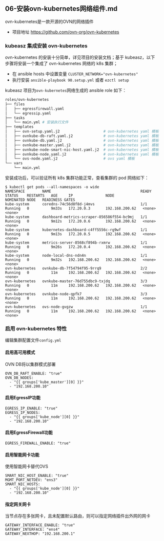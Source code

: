 ## 06-安装ovn-kubernetes网络组件.md

ovn-kubernetes是一款开源的OVN的网络插件

- 项目地址 https://github.com/ovn-org/ovn-kubernetes

### kubeasz 集成安装 ovn-kubernetes

ovn-kubernetes 的安装十分简单，详见项目的安装文档；基于 kubeasz，以下步骤将安装一个集成了 ovn-kubernetes 网络的 k8s 集群；

- 在 ansible hosts 中设置变量 `CLUSTER_NETWORK="ovn-kubernetes"`
- 执行安装 `ansible-playbook 90.setup.yml` 或者 `ezctl setup`

kubeasz 项目为`ovn-kubernetes`网络生成的 ansible role 如下：

``` bash
roles/ovn-kubernetes
├── files
│   ├── egressfirewall.yaml
│   └── egressip.yaml
├── tasks
│   └── main.yml # 安装执行文件
├── templates
│   ├── ovn-setup.yaml.j2                    # ovn-kubernetes yaml 模板   
│   ├── ovnkube-db-raft.yaml.j2              # ovn-kubernetes yaml 模板   
│   ├── ovnkube-db.yaml.j2                   # ovn-kubernetes yaml 模板   
│   ├── ovnkube-master.yaml.j2               # ovn-kubernetes yaml 模板   
│   ├── ovnkube-node-smart-nic-host.yaml.j2  # ovn-kubernetes yaml 模板   
│   ├── ovnkube-node.yaml.j2                 # ovn-kubernetes yaml 模板   
│   └── ovs-node.yaml.j2                     # ovs yaml 模板
└── vars
    └── main.yml

```

安装成功后，可以验证所有 k8s 集群功能正常，查看集群的 pod 网络如下：

```
$ kubectl get pods --all-namespaces -o wide
NAMESPACE        NAME                                         READY   STATUS    RESTARTS   AGE     IP               NODE             NOMINATED NODE   READINESS GATES
kube-system      coredns-74c56d8f8d-j4mvs                     1/1     Running   0          9m33s   172.20.0.3       192.168.200.62   <none>           <none>
kube-system      dashboard-metrics-scraper-856586f554-bc9mj   1/1     Running   0          9m12s   172.20.0.6       192.168.200.62   <none>           <none>
kube-system      kubernetes-dashboard-c4ff5556c-rg9wf         1/1     Running   0          9m13s   172.20.0.5       192.168.200.62   <none>           <none>
kube-system      metrics-server-8568cf894b-rxmrw              1/1     Running   0          9m26s   172.20.0.4       192.168.200.62   <none>           <none>
kube-system      node-local-dns-ndn4n                         1/1     Running   0          9m32s   192.168.200.62   192.168.200.62   <none>           <none>
ovn-kubernetes   ovnkube-db-7f54794f95-9rrq9                  2/2     Running   0          11m     192.168.200.62   192.168.200.62   <none>           <none>
ovn-kubernetes   ovnkube-master-76d755dbc9-txjdq              3/3     Running   0          11m     192.168.200.62   192.168.200.62   <none>           <none>
ovn-kubernetes   ovnkube-node-qpfk7                           3/3     Running   0          11m     192.168.200.62   192.168.200.62   <none>           <none>
ovn-kubernetes   ovs-node-gvgzw                               1/1     Running   0          11m     192.168.200.62   192.168.200.62   <none>           <none>
```

### 启用 ovn-kubernetes 特性

编辑集群配置文件`config.yml`

#### 启用高可用模式

OVN DB将以集群模式部署

```
OVN_DB_RAFT_ENABLE: "true"
OVN_DB_NODES:
  - "{{ groups['kube_master'][0] }}"
  - "192.168.200.10"
```

#### 启用EgressIP功能

```
EGRESS_IP_ENABLE: "true"
EGRESS_IP_NODES:
  - "{{ groups['kube_node'][0] }}"
  - "192.168.200.10"
```

#### 启用EgressFirewall功能

```
EGRESS_FIREWALL_ENABLE: "true"
```

#### 启用智能网卡功能

使用智能网卡替代OVS

```
SMART_NIC_HOST_ENABLE: "true"
MGMT_PORT_NETDEV: "ens3"
SMART_NIC_HOSTS:
  - "{{ groups['kube_node'][0] }}"
  - "192.168.200.10"
```

#### 指定网关网卡

当节点存在多张网卡，且未配置默认路由，则可以指定网络插件出外网的网卡

```
GATEWAY_INTERFACE_ENABLE: "true"
GATEWAY_INTERFACE: "ens4"
GATEWAY_NEXTHOP: "192.168.200.1"
```